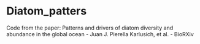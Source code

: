 # Diatom_patters
Code from the paper: Patterns and drivers of diatom diversity and abundance in the global ocean - Juan J. Pierella Karlusich, et al. - BioRXiv
